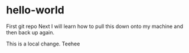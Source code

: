# hello-world
First git repo
Next I will learn how to pull this down onto my machine and then back up again. 

This is a local change. 
Teehee

